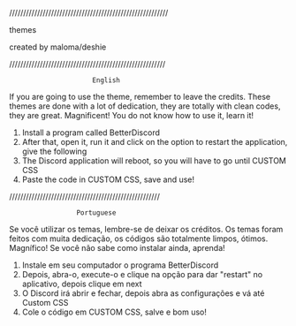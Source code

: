  /////////////////////////////////////////////////////////

 themes
 
 created by maloma/deshie
 
 ////////////////////////////////////////////////////////

                         English

If you are going to use the theme, remember to leave the credits.
These themes are done with a lot of dedication, they are totally with clean codes, they are great. Magnificent!
You do not know how to use it, learn it!

1. Install a program called BetterDiscord
2. After that, open it, run it and click on the option to restart the application, give the following
3. The Discord application will reboot, so you will have to go until CUSTOM CSS
4. Paste the code in CUSTOM CSS, save and use!

 //////////////////////////////////////////////////////

                     Portuguese
                     
Se você utilizar os temas, lembre-se de deixar os créditos.
Os temas foram feitos com muita dedicação, os códigos são totalmente limpos, ótimos. Magnífico!
Se você não sabe como instalar ainda, aprenda!

1. Instale em seu computador o programa BetterDiscord
2. Depois, abra-o, execute-o e clique na opção para dar "restart" no aplicativo, depois clique em next
3. O Discord irá abrir e fechar, depois abra as configurações e vá até Custom CSS
4. Cole o código em CUSTOM CSS, salve e bom uso!
